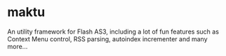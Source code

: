 maktu
=====

An utility framework for Flash AS3, including a lot of fun features such as Context Menu control, RSS parsing, autoindex incrementer and many more...
